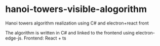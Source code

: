 # hanoi-towers-visible-alogorithm
Hanoi towers algorithm realization using C# and electron+react front

The algorithm is written in C# and linked to the frontend using electron-edge-js. Frontend: React + ts
